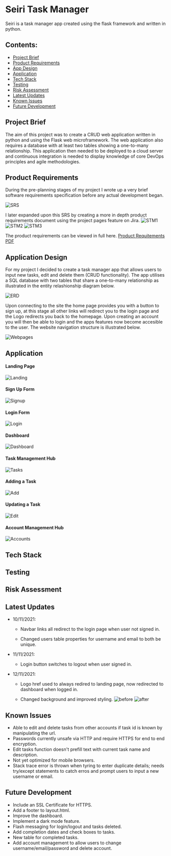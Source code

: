 # Seiri Task Manager

Seiri is a task manager app created using the flask framework and written in python.

## Contents:

- [Project Brief](#Project-Brief)
- [Product Requirements](#Product-Requirements)
- [App Design](#Appl-Design)
- [Application](#Application)
- [Tech Stack](#Tech-Stack)
- [Testing](#Testing)
- [Risk Assessment](#Risk-Assessment)
- [Latest Updates](#Updates)
- [Known Issues](#Known-Issues)
- [Future Development](#Future-Development)

## Project Brief

The aim of this project was to create a CRUD web application written in python and using the Flask web microframework. The web application also requires a database with at least two tables showing a one-to-many relationship. This application then needed to be deployed to a cloud server and continuous integration is needed to display knowledge of core DevOps principles and agile methodologies.

## Product Requirements

During the pre-planning stages of my project I wrote up a very brief software requirements specification before any actual development began.

![SRS](https://github.com/BrxdPvrple/seiri_task_manager/blob/feature/documents/SRS%20Screenshot.png)

I later expanded upon this SRS by creating a more in depth product requirements document using the project pages feature on Jira.
![STM1](https://github.com/BrxdPvrple/seiri_task_manager/blob/feature/documents/STM-2021-11-08Productrequirements-131121-1451-1.jpg)
![STM2](https://github.com/BrxdPvrple/seiri_task_manager/blob/feature/documents/STM-2021-11-08Productrequirements-131121-1451-2.jpg)
![STM3](https://github.com/BrxdPvrple/seiri_task_manager/blob/feature/documents/STM-2021-11-08Productrequirements-131121-1451-3.jpg)

The product requirements can be viewed in full here.
[Product Requitements PDF](https://github.com/BrxdPvrple/seiri_task_manager/blob/feature/documents/STM-2021-11-08Productrequirements-131121-1451.pdf)

## Application Design

For my project I decided to create a task manager app that allows users to input new tasks, edit and delete them (CRUD functionality). The app utilises a SQL database with two tables that share a one-to-many relationship as illustrated in the entity relashionship diagram below.

![ERD](https://github.com/BrxdPvrple/seiri_task_manager/blob/feature/documents/Entity%20Relationship%20Diagram.png)

Upon connecting to the site the home page provides you with a button to sign up, at this stage all other links will redirect you to the login page and the Logo redirects you back to the homepage. Upon creating an account you will then be able to login and the apps features now become accesible to the user. The website navigation structure is illustrated below.

![Webpages](https://github.com/BrxdPvrple/seiri_task_manager/blob/feature/documents/Webpage%20Flow%20Chart.png)

## Application

#### Landing Page

![Landing](https://github.com/BrxdPvrple/seiri_task_manager/blob/feature/documents/Landing.png)

#### Sign Up Form

![Signup](https://github.com/BrxdPvrple/seiri_task_manager/blob/feature/documents/Signup_Final.png)

#### Login Form

![Login](https://github.com/BrxdPvrple/seiri_task_manager/blob/feature/documents/Login_Final.png)

#### Dashboard

![Dashboard](https://github.com/BrxdPvrple/seiri_task_manager/blob/feature/documents/Dashboard_Final.png)

#### Task Management Hub

![Tasks](https://github.com/BrxdPvrple/seiri_task_manager/blob/feature/documents/Tasks_Final.png)

#### Adding a Task

![Add](https://github.com/BrxdPvrple/seiri_task_manager/blob/feature/documents/Add_Task.png)

#### Updating a Task

![Edit](https://github.com/BrxdPvrple/seiri_task_manager/blob/feature/documents/Update_Task.png)

#### Account Management Hub

![Accounts](https://github.com/BrxdPvrple/seiri_task_manager/blob/feature/documents/Account.png)

## Tech Stack

## Testing

## Risk Assessment

## Latest Updates

- 10/11/2021:

  - Navbar links all redirect to the login page when user not signed in.

  - Changed users table properties for username and email to both be unique.

- 11/11/2021:

  - Login button switches to logout when user signed in.

- 12/11/2021:

  - Logo href used to always redired to landing page, now redirected to dashboard when logged in.

  - Changed background and improved styling.
    ![before](https://github.com/BrxdPvrple/seiri_task_manager/blob/main/documents/Task%20Management%20Hub.png)
    ![after](https://github.com/BrxdPvrple/seiri_task_manager/blob/main/documents/Tasks_Final.png)

## Known Issues

- Able to edit and delete tasks from other accounts if task id is known by manipulating the url.
- Passwords currently unsafe via HTTP and require HTTPS for end to end encryption.
- Edit tasks function doesn't prefill text with current task name and description.
- Not yet optimized for mobile browsers.
- Stack trace error is thrown when tyring to enter duplicate details; needs try/except statements to catch erros and prompt users to input a new username or email.

## Future Development

- Include an SSL Certificate for HTTPS.
- Add a footer to layout.html.
- Improve the dashboard.
- Implement a dark mode feature.
- Flash messaging for login/logout and tasks deleted.
- Add completion dates and check boxes to tasks.
- New table for completed tasks.
- Add account management to allow users to change username/email/password and delete account.
